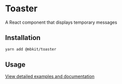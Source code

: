 # Toaster

A React component that displays temporary messages

## Installation

```sh
yarn add @mbkit/toaster
```

## Usage

[View detailed examples and documentation](https://mbkit.netlify.com/components/toaster)